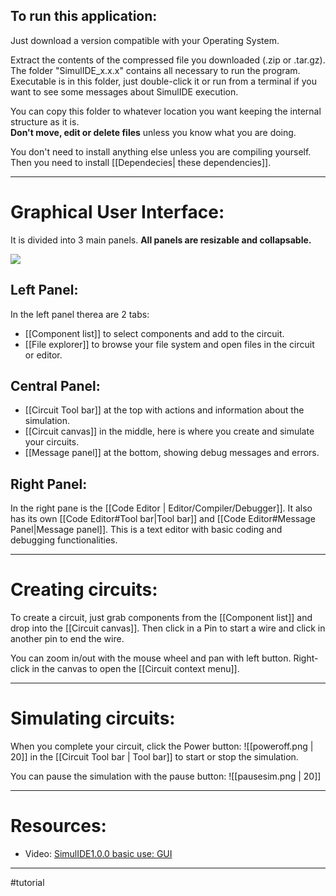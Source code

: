 ## To run this application:

Just download a version compatible with your Operating System.  

Extract the contents of the compressed file you downloaded (.zip or .tar.gz).  
The folder "SimulIDE_x.x.x" contains all necessary to run the program. 
Executable is in this folder, just double-click it or run from a terminal if you want to see some messages about SimulIDE execution.  
  
You can copy this folder to whatever location you want keeping the internal structure as it is.  
**Don't move, edit or delete files** unless you know what you are doing.

You don't need to install anything else unless you are compiling yourself. Then you need to install [[Dependecies| these dependencies]].

---

# Graphical User Interface:

It is divided into 3 main panels.
**All panels are resizable and collapsable.**

![](gui-basic-use.png)

## Left Panel:

In the left panel therea are 2 tabs:
- [[Component list]] to select components and add to the circuit.
- [[File explorer]] to browse your file system and open files in the circuit or editor.  
  
## Central Panel:

- [[Circuit Tool bar]] at the top with actions and information about the simulation.
- [[Circuit canvas]] in the middle,  here is where you create and simulate your circuits.
- [[Message panel]]  at the bottom, showing debug messages and errors.
  
## Right Panel:

In the right pane is the [[Code Editor | Editor/Compiler/Debugger]].
It also has its own [[Code Editor#Tool bar|Tool bar]] and [[Code Editor#Message Panel|Message panel]].
This is a text editor with basic coding and debugging functionalities. 
  
---

# Creating circuits:

To create a circuit, just grab components from the [[Component list]] and drop into the [[Circuit canvas]].
Then click in a Pin to start a wire and click in another pin to end the wire.

You can zoom in/out with the mouse wheel and pan with left button.
Right-click in the canvas to open the [[Circuit context menu]].

---

# Simulating circuits:

When you complete your circuit, click the Power button:  ![[poweroff.png | 20]] in the [[Circuit Tool bar | Tool bar]] to start or stop the simulation.

You can pause the simulation with the pause button: ![[pausesim.png | 20]]

---

# Resources:

- Video: [SimulIDE1.0.0 basic use: GUI](https://www.youtube.com/watch?v=_HFxBLZyu0Y)

---

#tutorial